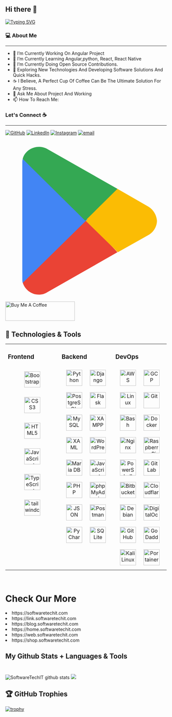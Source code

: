 ## Hi there 👋

<a href="https://git.io/typing-svg"><img src="https://readme-typing-svg.herokuapp.com?font=fira-code&size=31&duration=2000&pause=000&color=F72723&center=true&vCenter=true&random=true&width=1200&lines=Welcome+I+Am+Mahesh+;A+Full+Stack+Engineer+;+I+Working+On+Angular%2C+MongoDB%2C+Node.js%2C+Express.js+;Back+End%2C+Front+End%2C+Full+Stack%2C+MEAN%2C+MERN+%2CPython+;JavaScript%2C+Typescript%2C+Java%2C+GitHub;Ubuntu%2C+Cloud+Services%2C+Hosting+;UI%2FUX%2C+Figma%2C+WordPress%2C+PHP;CEO+Of+SoftwareTechIT.com+" alt="Typing SVG" /></a>
<!--
**softwaretechcode/softwaretechcode** is a ✨ _special_ ✨ repository because its `README.md` (this file) appears on your GitHub profile.

Here are some ideas to get you started:

- 👯 I’m looking to collaborate on ...
- 🤔 I’m looking for help with ...
- 😄 Pronouns: ...
- ⚡ Fun fact: ...
-->

<h3> 💻 About Me </h3>
<hr/>


- 🔭 I’m Currently Working On Angular Project
- 🌱 I’m Currently Learning Angular,python, React, React Native
- 🔭 I’m Currently Doing Open Source Contributions.
- 🤔 Exploring New Technologies And Developing Software Solutions And Quick Hacks.
- ☕ I Believe, A Perfect Cup Of Coffee Can Be The Ultimate Solution For Any Stress. 
- 💬 Ask Me About Project And Working 
- 📫 How To Reach Me: 
### Let's Connect :coffee:
<hr/>
<p>
<a href="https://github.com/softwaretechcode"><img src="https://img.icons8.com/bubbles/50/000000/github.png" alt="GitHub"/></a>
<a href="https://www.linkedin.com/mahesh-narsale"><img src="https://img.icons8.com/bubbles/50/000000/linkedin.png" alt="LinkedIn"/></a>
<a href="https://www.instagram.com/softwaretechit"><img src="https://img.icons8.com/bubbles/50/000000/instagram.png" alt="Instagram"/></a>
<a href="mailto:support@softwaretechit.com"><img src="https://img.icons8.com/bubbles/50/000000/email.png" alt="email"/></a>	
</p>


<a href="https://play.google.com/store/apps/details?id=com.softwaretechit"><svg class="kOqhQd" aria-hidden="true" viewBox="0 0 40 40" xmlns="http://www.w3.org/2000/svg"><path fill="none" d="M0,0h40v40H0V0z"></path><g><path d="M19.7,19.2L4.3,35.3c0,0,0,0,0,0c0.5,1.7,2.1,3,4,3c0.8,0,1.5-0.2,2.1-0.6l0,0l17.4-9.9L19.7,19.2z" fill="#EA4335"></path><path d="M35.3,16.4L35.3,16.4l-7.5-4.3l-8.4,7.4l8.5,8.3l7.5-4.2c1.3-0.7,2.2-2.1,2.2-3.6C37.5,18.5,36.6,17.1,35.3,16.4z" fill="#FBBC04"></path><path d="M4.3,4.7C4.2,5,4.2,5.4,4.2,5.8v28.5c0,0.4,0,0.7,0.1,1.1l16-15.7L4.3,4.7z" fill="#4285F4"></path><path d="M19.8,20l8-7.9L10.5,2.3C9.9,1.9,9.1,1.7,8.3,1.7c-1.9,0-3.6,1.3-4,3c0,0,0,0,0,0L19.8,20z" fill="#34A853"></path></g></svg>  </a> <a href="https://www.buymeacoffee.com/stitweb" target="_blank"><img src="https://cdn.buymeacoffee.com/buttons/v2/default-yellow.png" alt="Buy Me A Coffee" style="height: 60px !important;width: 217px !important;" ></a>
 

## 🔧 Technologies & Tools  
<table><tr><td valign="top" width="33%">

### Frontend  
<div align="center">  
<a href="https://softwaretechit.com/category/bootstrap/" target="_blank"><img style="margin: 15px" src="https://cdn.simpleicons.org/bootstrap/#7952B3" alt="Bootstrap" height="50" /></a>  
<a href="https://softwaretechit.com/category/css/" target="_blank"><img style="margin: 15px" src="https://cdn.simpleicons.org/css3/#1572B6" alt="CSS3" height="50" /></a>  
<a href="https://softwaretechit.com/category/html/" target="_blank"><img style="margin: 15px" src="https://cdn.simpleicons.org/html5/#E34F26" alt="HTML5" height="50" /></a>  
<a href="https://softwaretechit.com/category/javascript/" target="_blank"><img style="margin: 15px" src="https://cdn.simpleicons.org/javaScript/#F7DF1E" alt="JavaScript" height="50" /></a>  
<a href="https://softwaretechit.com/category/typescript/" target="_blank"><img style="margin: 15px" src="https://cdn.simpleicons.org/typescript/#3178C6" alt="TypeScript" height="50" /></a>  
<a href="https://softwaretechit.com/category/tailwind-css/" target="_blank"><img style="margin: 15px" src="https://icons8.com/icon/CIAZz2CYc6Kc/tailwindcss" alt="tailwindcss" height="50" /></a> 
</div>

</td><td valign="top" width="33%">



### Backend  
<div align="center">  
<a href="https://www.python.org/" target="_blank"><img style="margin: 10px" src="https://cdn.simpleicons.org/python/#3776AB" alt="Python" height="50" /></a>  
<a href="https://www.djangoproject.com/" target="_blank"><img style="margin: 10px" src="https://profilinator.rishav.dev/skills-assets/django-original.svg" alt="Django" height="50" /></a>  
<a href="https://www.postgresql.org/" target="_blank"><img style="margin: 10px" src="https://profilinator.rishav.dev/skills-assets/postgresql-original-wordmark.svg" alt="PostgreSQL" height="50" /></a>  
<a href="https://flask.palletsprojects.com/" target="_blank"><img style="margin: 10px" src="https://profilinator.rishav.dev/skills-assets/flask.png" alt="Flask" height="50" /></a>  
<a href="https://www.mysql.com/" target="_blank"><img style="margin: 10px" src="https://profilinator.rishav.dev/skills-assets/mysql-original-wordmark.svg" alt="MySQL" height="50" /></a>  
<a href="https://www.apachefriends.org/" target="_blank"><img style="margin: 10px" src="https://profilinator.rishav.dev/skills-assets/xampp.png" alt="XAMPP" height="50" /></a>  
<a href="https://docs.microsoft.com/en-us/dotnet/desktop/wpf/xaml/" target="_blank"><img style="margin: 10px" src="https://profilinator.rishav.dev/skills-assets/xaml.png" alt="XAML" height="50" /></a>  
<a href="https://wordpress.com/" target="_blank"><img style="margin: 10px" src="https://profilinator.rishav.dev/skills-assets/wordpress.png" alt="WordPress" height="50" /></a>  
<a href="https://mariadb.org/" target="_blank"><img style="margin: 10px" src="https://profilinator.rishav.dev/skills-assets/mariadb.png" alt="Maria DB" height="50" /></a>  
<a href="https://www.javascript.com/" target="_blank"><img style="margin: 10px" src="https://profilinator.rishav.dev/skills-assets/javascript-original.svg" alt="JavaScript" height="50" /></a>  
<a href="https://www.php.net/" target="_blank"><img style="margin: 10px" src="https://profilinator.rishav.dev/skills-assets/php-original.svg" alt="PHP" height="50" /></a>  
<a href="https://www.phpmyadmin.net/" target="_blank"><img style="margin: 10px" src="https://cdn.simpleicons.org/phpmyadmin/#6C78AF" alt="phpMyAdmin" height="50" /></a>
<a href="https://www.w3schools.com/js/js_json_intro.asp" target="_blank"><img style="margin: 10px" src="https://cdn.simpleicons.org/json/#000000" alt="JSON" height="50" /></a>
<a href="https://www.postman.com/" target="_blank"><img style="margin: 10px" src="https://cdn.simpleicons.org/postman/#FF6C37" alt="Postman" height="50" /></a>
<a href="https://www.PyCharm.com/" target="_blank"><img style="margin: 10px" src="https://cdn.simpleicons.org/pycharm/#000000" alt="PyCharm" height="50" /></a>
<a href="https://www.SQLite.com/" target="_blank"><img style="margin: 10px" src="https://cdn.simpleicons.org/SQLite/#003B57" alt="SQLite" height="50" /></a>
</div>

</td><td valign="top" width="33%">

### DevOps  
<div align="center">  
<a href="https://aws.amazon.com/" target="_blank"><img style="margin: 10px" src="https://profilinator.rishav.dev/skills-assets/amazonwebservices-original-wordmark.svg" alt="AWS" height="50" /></a>  
<a href="https://cloud.google.com/" target="_blank"><img style="margin: 10px" src="https://profilinator.rishav.dev/skills-assets/google_cloud-icon.svg" alt="GCP" height="50" /></a>  
<a href="https://www.linux.org/" target="_blank"><img style="margin: 10px" src="https://profilinator.rishav.dev/skills-assets/linux-original.svg" alt="Linux" height="50" /></a>  
<a href="https://github.com/" target="_blank"><img style="margin: 10px" src="https://profilinator.rishav.dev/skills-assets/git-scm-icon.svg" alt="Git" height="50" /></a>  
<a href="https://www.gnu.org/software/bash/" target="_blank"><img style="margin: 10px" src="https://profilinator.rishav.dev/skills-assets/gnu_bash-icon.svg" alt="Bash" height="50" /></a>  
<a href="https://www.docker.com/" target="_blank"><img style="margin: 10px" src="https://profilinator.rishav.dev/skills-assets/docker-original-wordmark.svg" alt="Docker" height="50" /></a>  
<a href="https://www.nginx.com/" target="_blank"><img style="margin: 10px" src="https://profilinator.rishav.dev/skills-assets/nginx-original.svg" alt="Nginx" height="50" /></a>  
<a href="https://www.raspberrypi.org/" target="_blank"><img style="margin: 10px" src="https://profilinator.rishav.dev/skills-assets/raspberrypi.png" alt="Raspberry Pi" height="50" /></a>  
<a href="https://docs.microsoft.com/en-us/powershell/" target="_blank"><img style="margin: 10px" src="https://profilinator.rishav.dev/skills-assets/powershell.png" alt="PowerShell" height="50" /></a>  
<a href="https://about.gitlab.com/" target="_blank"><img style="margin: 10px" src="https://profilinator.rishav.dev/skills-assets/gitlab.svg" alt="GitLab" height="50" /></a>  
<a href="https://www.Bitbucket.com/" target="_blank"><img style="margin: 10px" src="https://cdn.simpleicons.org/Bitbucket/#0052CC" alt="Bitbucket" height="50" /></a>
<a href="https://www.Cloudflare.com/" target="_blank"><img style="margin: 10px" src="https://cdn.simpleicons.org/Cloudflare/#F38020" alt="Cloudflare" height="50" /></a>
<a href="https://www.Debian.com/" target="_blank"><img style="margin: 10px" src="https://cdn.simpleicons.org/Debian/#A81D33" alt="Debian" height="50" /></a>
<a href="https://www.DigitalOcean.com/" target="_blank"><img style="margin: 10px" src="https://cdn.simpleicons.org/DigitalOcean/#0080FF" alt="DigitalOcean" height="50" /></a>
<a href="https://www.GitHub.com/" target="_blank"><img style="margin: 10px" src="https://cdn.simpleicons.org/GitHub/#181717" alt="GitHub" height="50" /></a>
<a href="https://www.GoDaddy.com/" target="_blank"><img style="margin: 10px" src="https://cdn.simpleicons.org/GoDaddy/#1BDBDB" alt="GoDaddy" height="50" /></a>
<a href="https://www.kali.org/" target="_blank"><img style="margin: 10px" src="https://cdn.simpleicons.org/kalilinux/#557C94" alt="Kali Linux" height="50" /></a>
<a href="https://www.Portainer.io/" target="_blank"><img style="margin: 10px" src="https://cdn.simpleicons.org/Portainer/#13BEF9" alt="Portainer" height="50" /></a>
</div>

</td></tr></table>  

<br/>  


# Check Our More 
<li>https://softwaretechit.com</li>
<li>https://link.softwaretechit.com</li>
<li>https://blog.softwaretechit.com</li>
<li>https://home.softwaretechit.com</li>
<li>https://web.softwaretechit.com</li>
<li>https://shop.softwaretechit.com</li>

## My Github Stats + Languages & Tools <br/><br/>
<img src="https://github-readme-stats.vercel.app/api?username=softwaretechcode&custom_title=softwaretechcode&show_icons=true&include_all_commits=true&count_private=true&theme=radical" alt="SoftwareTechIT github stats" />      <img  src="https://github-readme-stats.vercel.app/api/top-langs/?username=softwaretechcode&layout=compact&theme=radical" />

## 🏆 GitHub Trophies

[![trophy](https://github-profile-trophy.vercel.app/?username=softwaretechcode&column=7)](https://github.com/ryo-ma/github-profile-trophy)

